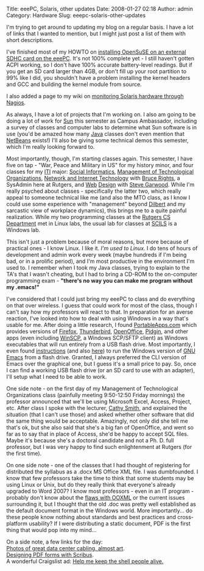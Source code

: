 Title: eeePC, Solaris, other updates
Date: 2008-01-27 02:18
Author: admin
Category: Hardware
Slug: eeepc-solaris-other-updates

I'm trying to get around to updating my blog on a regular basis. I have
a lot of links that I wanted to mention, but I might just post a list of
them with short descriptions.

I've finished most of my HOWTO on [installing OpenSuSE on an external
SDHC card on the
eeePC](http://www.jasonantman.com/wiki/index.php/OpenSuSE_10.3_on_eeePC_External_SDHC).
It's not 100% complete yet - I still haven't gotten ACPI working, so I
don't have 100% accurate battery-level readings. But if you get an SD
card larger than 4GB, or don't fill up your root partition to 99% like I
did, you shouldn't have a problem installing the kernel headers and GCC
and building the kernel module from source.

I also added a page to my wiki on [monitoring Solaris hardware through
Nagios](http://www.jasonantman.com/wiki/index.php/Solaris_Nagios_Checks).

As always, I have a lot of projects that I'm working on. I also am going
to be doing a lot of work for [Sun](http://www.sun.com/) this semester
as Campus Ambassador, including a survey of classes and computer labs to
determine what Sun software is in use (you'd be amazed how many
[Java](http://www.java.com/en/) classes don't even mention that
[NetBeans](http://www.netbeans.org/) exists!) I'll also be giving some
technical demos this semester, which I'm really looking forward to.

Most importantly, though, I'm starting classes again. This semester, I
have five on tap - "War, Peace and Military in US" for my history minor,
and four classes for my
[ITI](http://www.scils.rutgers.edu/information-technology-and-informatics-major/program-information.html)
major: [Social
Informatics](http://www.scils.rutgers.edu/component/option,com_courses/task,view/sch,04/cur,547/num,200/Itemid,54/),
[Management of Technological
Organizations](http://www.scils.rutgers.edu/component/option,com_courses/task,view/sch,04/cur,547/num,210/Itemid,54/),
[Network and Internet
Technology](http://www.scils.rutgers.edu/component/option,com_courses/task,view/sch,04/cur,547/num,331/Itemid,54/)
with [Bruce Rights](http://rci.rutgers.edu/~brights/), a SysAdmin here
at Rutgers, and
[Web](http://www.scils.rutgers.edu/component/option,com_courses/task,view/sch,04/cur,547/num,320/Itemid,54/)
[Design](http://www.stevegarwood.com/webdesign/webditi/index.htm) with
[Steve Garwood](http://www.stevegarwood.com/). While I'm really psyched
about classes - specifically the latter two, which really appeal to
someone technical like me (and also the MTO class, as I know I could use
some experience with "management" beyond
[Dilbert](http://www.unitedmedia.com/comics/dilbert/) and my sarcastic
view of workplace dynamics), this brings me to a quite painful
realization. While my two programming classes at the [Rutgers CS
Department](http://www.cs.rutgers.edu/) met in Linux labs, the usual lab
for classes at [SCILS](http://www.scils.rutgers.edu/) is a Windows lab.

This isn't just a problem because of moral reasons, but more because of
practical ones - I know Linux. I like it.
*I'm used to Linux.* I do tens of
hours of development and admin work every week (maybe hundreds if I'm
being bad, or in a prolific period), and I'm most productive in the
environment I'm used to. I remember when I took my Java classes, trying
to explain to the TA's that I wasn't cheating, but I had to bring a
CD-ROM to the on-computer programming exam -
**"there's no way you can make me
program without my .emacs!"**

I've considered that I could just bring my eeePC to class and do
everything on that over wireless. I guess that could work for most of
the class, though I can't say how my professors will react to that. In
preparation for an averse reaction, I've looked into how to deal with
using Windows in a way that's usable for me. After doing a little
research, I found [PortableApps.com](http://portableapps.com/) which
provides versions of [Firefox](http://www.mozilla.com/en-US/firefox/),
[Thunderbird](http://www.mozilla.com/en-US/thunderbird/),
[OpenOffice](http://www.openoffice.org/),
[Pidgin](http://www.pidgin.im/), and other apps (even including
[WinSCP](http://winscp.net/eng/index.php), a Windows SCP/SFTP client) as
Windows executables that will run entirely from a USB flash drive. Most
importantly, I even found [instructions](http://pigpog.com/node/2875)
(and also
[here](http://theblackdragon.wordpress.com/2006/05/12/portable-emacs/))
to run the Windows version of [GNU
Emacs](http://www.gnu.org/software/emacs/) from a flash drive. Granted,
I always preferred the CLI version of Emacs over the graphical one, but
I guess it's a small price to pay. So, once I can find a working USB
flash drive (or an SD card to use with an adapter), I'll setup what I
need to be able to work.

One side note - on the first day of my Management of Technological
Organizations class (painfully meeting 9:50-12:50 Friday mornings) the
professor announced that we'll be using Microsoft Excel, Access,
Project, etc. After class I spoke with the lecturer, [Cathy
Smith](http://www.scils.rutgers.edu/directory/rutsmith/index.html), and
explained the situation (that I can't use those) and asked whether other
software that did the same thing would be acceptable. Amazingly, not
only did she tell me that's ok, but she also said that she's a big fan
of OpenOffice, and went so far as to say that in place of Access, she'd
be happy to accept SQL files. Maybe it's because she's a doctoral
candidate and not a Ph. D. full professor, but I was very happy to find
such enlightenment at Rutgers (for the first time).

On one side note - one of the classes that I had thought of registering
for distributed the syllabus as a .docx MS Office XML file. I was
dumbfounded. I know that few professors take the time to think that some
students may be using Linux or Unix, but do they really think that
everyone's already upgraded to Word 2007? I know most professors - even
in an IT program - probably don't know about the [flaws with
OOXML](http://www.noooxml.org/start) or the current issues surrounding
it, but I thought that the old .doc was pretty well established as the
default document format in the Windows world. More importantly... do
these people know nothing about standards and best practices and
cross-platform usability? If I were distributing a static document, PDF
is the first thing that would pop into my mind...

On a side note, a few links for the day:  
[Photos of great data center cabling, almost
art](http://royal.pingdom.com/?p=240).  
[Designing PDF forms with
Scribus](http://wiki.scribus.net/index.php/Your_first_PDF_form_with_Scribus).  
A wonderful Craigslist ad: [Help me keep
the shell people
alive.](http://www.craigslist.org/about/best/nyc/485967082.html)
